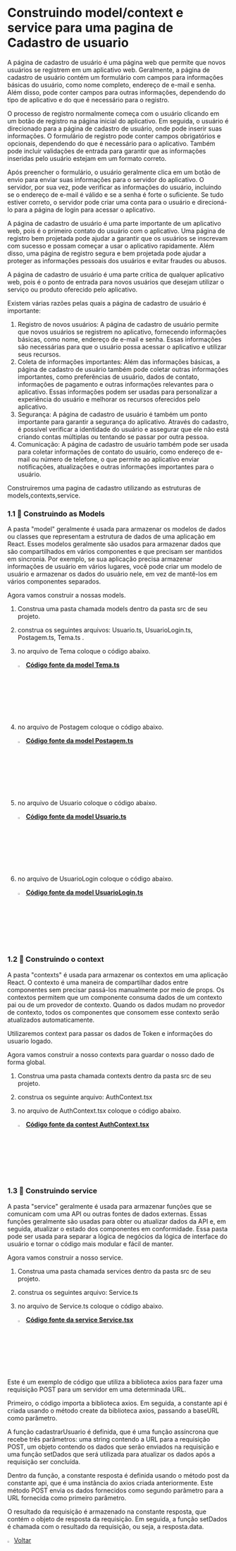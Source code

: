 ﻿﻿﻿﻿﻿

﻿﻿﻿﻿﻿﻿<h1>Construindo model/context e service para uma pagina de Cadastro de usuario</h1>

A página de cadastro de usuário é uma página web que permite que novos usuários se registrem em um aplicativo web. Geralmente, a página de cadastro de usuário contém um formulário com campos para informações básicas do usuário, como nome completo, endereço de e-mail e senha. Além disso, pode conter campos para outras informações, dependendo do tipo de aplicativo e do que é necessário para o registro.

O processo de registro normalmente começa com o usuário clicando em um botão de registro na página inicial do aplicativo. Em seguida, o usuário é direcionado para a página de cadastro de usuário, onde pode inserir suas informações. O formulário de registro pode conter campos obrigatórios e opcionais, dependendo do que é necessário para o aplicativo. Também pode incluir validações de entrada para garantir que as informações inseridas pelo usuário estejam em um formato correto.

Após preencher o formulário, o usuário geralmente clica em um botão de envio para enviar suas informações para o servidor do aplicativo. O servidor, por sua vez, pode verificar as informações do usuário, incluindo se o endereço de e-mail é válido e se a senha é forte o suficiente. Se tudo estiver correto, o servidor pode criar uma conta para o usuário e direcioná-lo para a página de login para acessar o aplicativo.

A página de cadastro de usuário é uma parte importante de um aplicativo web, pois é o primeiro contato do usuário com o aplicativo. Uma página de registro bem projetada pode ajudar a garantir que os usuários se inscrevam com sucesso e possam começar a usar o aplicativo rapidamente. Além disso, uma página de registro segura e bem projetada pode ajudar a proteger as informações pessoais dos usuários e evitar fraudes ou abusos.

A página de cadastro de usuário é uma parte crítica de qualquer aplicativo web, pois é o ponto de entrada para novos usuários que desejam utilizar o serviço ou produto oferecido pelo aplicativo.

Existem várias razões pelas quais a página de cadastro de usuário é importante:

1. Registro de novos usuários: A página de cadastro de usuário permite que novos usuários se registrem no aplicativo, fornecendo informações básicas, como nome, endereço de e-mail e senha. Essas informações são necessárias para que o usuário possa acessar o aplicativo e utilizar seus recursos.
2. Coleta de informações importantes: Além das informações básicas, a página de cadastro de usuário também pode coletar outras informações importantes, como preferências de usuário, dados de contato, informações de pagamento e outras informações relevantes para o aplicativo. Essas informações podem ser usadas para personalizar a experiência do usuário e melhorar os recursos oferecidos pelo aplicativo.
3. Segurança: A página de cadastro de usuário é também um ponto importante para garantir a segurança do aplicativo. Através do cadastro, é possível verificar a identidade do usuário e assegurar que ele não está criando contas múltiplas ou tentando se passar por outra pessoa.
4. Comunicação: A página de cadastro de usuário também pode ser usada para coletar informações de contato do usuário, como endereço de e-mail ou número de telefone, o que permite ao aplicativo enviar notificações, atualizações e outras informações importantes para o usuário.

Construiremos uma pagina de cadastro utilizando as estruturas de models,contexts,service.

<h3>1.1 👣 Construindo as Models </h3>

A pasta "model" geralmente é usada para armazenar os modelos de dados ou classes que representam a estrutura de dados de uma aplicação em React. Esses modelos geralmente são usados para armazenar dados que são compartilhados em vários componentes e que precisam ser mantidos em sincronia. Por exemplo, se sua aplicação precisa armazenar informações de usuário em vários lugares, você pode criar um modelo de usuário e armazenar os dados do usuário nele, em vez de mantê-los em vários componentes separados.

Agora vamos construir a nossas models.

1. Construa uma pasta chamada models dentro da pasta src de seu projeto.

2. construa os seguintes arquivos: Usuario.ts, UsuarioLogin.ts, Postagem.ts, Tema.ts .

3. no arquivo de Tema coloque o código abaixo.

   <div align="left"><img src="https://i.imgur.com/JACNZiR.png" title="source: imgur.com" width="3%"/> <a href="https://github.com/LucasCapSilva/blog-pessoal-react-2023/blob/cadastro-template/src/models/Tema.ts" target="_blank"><b>Código fonte da model Tema.ts</b></a> 

4. no arquivo de Postagem coloque o código abaixo.

   <div align="left"><img src="https://i.imgur.com/JACNZiR.png" title="source: imgur.com" width="3%"/> <a href="https://github.com/LucasCapSilva/blog-pessoal-react-2023/blob/cadastro-template/src/models/Postagem.ts" target="_blank"><b>Código fonte da model Postagem.ts</b></a> 

5. no arquivo de Usuario coloque o código abaixo.

   <div align="left"><img src="https://i.imgur.com/JACNZiR.png" title="source: imgur.com" width="3%"/> <a href="https://github.com/LucasCapSilva/blog-pessoal-react-2023/blob/cadastro-template/src/models/Usuario.ts" target="_blank"><b>Código fonte da model Usuario.ts</b></a> 

6. no arquivo de UsuarioLogin coloque o código abaixo.

   <div align="left"><img src="https://i.imgur.com/JACNZiR.png" title="source: imgur.com" width="3%"/> <a href="https://github.com/LucasCapSilva/blog-pessoal-react-2023/blob/cadastro-template/src/models/UsuarioLogin.ts" target="_blank"><b>Código fonte da model UsuarioLogin.ts</b></a> 

<h3>1.2 👣 Construindo o context</h3>

A pasta "contexts" é usada para armazenar os contextos em uma aplicação React. O contexto é uma maneira de compartilhar dados entre componentes sem precisar passá-los manualmente por meio de props. Os contextos permitem que um componente consuma dados de um contexto pai ou de um provedor de contexto. Quando os dados mudam no provedor de contexto, todos os componentes que consomem esse contexto serão atualizados automaticamente.

Utilizaremos context para passar os dados de Token e informações do usuario logado.

Agora vamos construir a nosso contexts para guardar o nosso dado de forma global.

1. Construa uma pasta chamada contexts dentro da pasta src de seu projeto.

2. construa os seguinte arquivo: AuthContext.tsx

3. no arquivo de AuthContext.tsx coloque o código abaixo.

   <div align="left"><img src="https://i.imgur.com/JACNZiR.png" title="source: imgur.com" width="3%"/> <a href="https://github.com/LucasCapSilva/blog-pessoal-react-2023/blob/cadastro-template/src/contexts/AuthContext.tsx" target="_blank"><b>Código fonte da contest AuthContext.tsx</b></a> 

<h3>1.3 👣 Construindo service </h3>

A pasta "service" geralmente é usada para armazenar funções que se comunicam com uma API ou outras fontes de dados externas. Essas funções geralmente são usadas para obter ou atualizar dados da API e, em seguida, atualizar o estado dos componentes em conformidade. Essa pasta pode ser usada para separar a lógica de negócios da lógica de interface do usuário e tornar o código mais modular e fácil de manter.

Agora vamos construir a nosso service.

1. Construa uma pasta chamada services dentro da pasta src de seu projeto.

2. construa os seguintes arquivo: Service.ts

3. no arquivo de Service.ts coloque o código abaixo.

   <div align="left"><img src="https://i.imgur.com/JACNZiR.png" title="source: imgur.com" width="3%"/> <a href="https://github.com/LucasCapSilva/blog-pessoal-react-2023/blob/cadastro-template/src/contexts/AuthContext.tsx" target="_blank"><b>Código fonte da service Service.tsx</b></a> 

Este é um exemplo de código que utiliza a biblioteca axios para fazer uma requisição POST para um servidor em uma determinada URL.

Primeiro, o código importa a biblioteca axios. Em seguida, a constante api é criada usando o método create da biblioteca axios, passando a baseURL como parâmetro.

A função cadastrarUsuario é definida, que é uma função assíncrona que recebe três parâmetros: uma string contendo a URL para a requisição POST, um objeto contendo os dados que serão enviados na requisição e uma função setDados que será utilizada para atualizar os dados após a requisição ser concluída.

Dentro da função, a constante resposta é definida usando o método post da constante api, que é uma instância do axios criada anteriormente. Este método POST envia os dados fornecidos como segundo parâmetro para a URL fornecida como primeiro parâmetro.

O resultado da requisição é armazenado na constante resposta, que contém o objeto de resposta da requisição. Em seguida, a função setDados é chamada com o resultado da requisição, ou seja, a resposta.data.



<div align="left"><a href="README.md"><img src="https://i.imgur.com/XMgF3gl.png" title="source: imgur.com" width="3%"/>Voltar</a></div>
